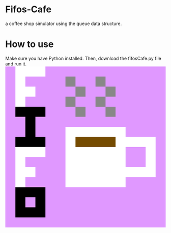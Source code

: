 # Fifos-Cafe
a coffee shop simulator using the queue data structure.
# How to use
Make sure you have Python installed. Then, download the fifosCafe.py file and run it.
![Logo](logo.png "Fifos-Cafe")
